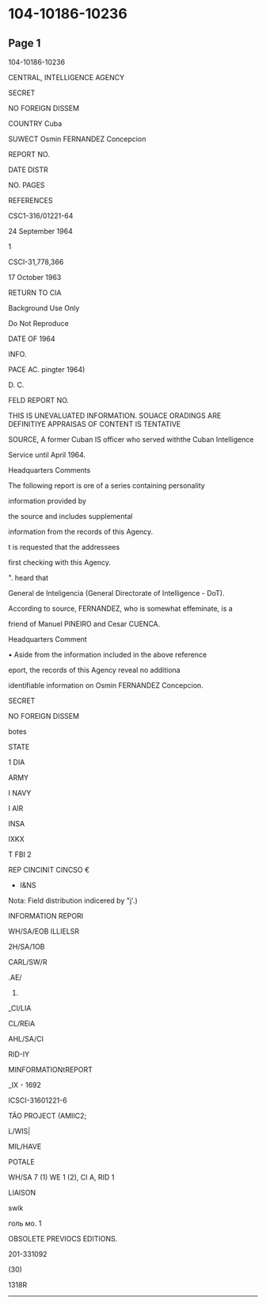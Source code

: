 # 104-10186-10236

## Page 1

104-10186-10236

CENTRAL, INTELLIGENCE AGENCY

SECRET

NO FOREIGN DISSEM

COUNTRY Cuba

SUWECT Osmin FERNANDEZ Concepcion

REPORT NO.

DATE DISTR

NO. PAGES

REFERENCES

CSC1-316/01221-64

24 September 1964

1

CSCI-31,778,366

17 October 1963

RETURN TO CIA

Background Use Only

Do Not Reproduce

DATE OF 1964

INFO.

PACE AC. pingter 1964)

D. C.

FELD REPORT NO.

THIS IS UNEVALUATED INFORMATION. SOUACE ORADINGS ARE DEFINITIYE APPRAISAS OF CONTENT IS TENTATIVE

SOURCE, A former Cuban IS officer who served withthe Cuban Intelligence

Service until April 1964.

Headquarters Comments

The following report is ore of a series containing personality

information provided by

the source and includes supplemental

information from the records of this Agency.

t is requested that the addressees

first checking with this Agency.

". heard that

General de Inteligencia (General Directorate of Intelligence - DoT).

According to source, FERNANDEZ, who is somewhat effeminate, is a

friend of Manuel PINEIRO and Cesar CUENCA.

Headquarters Comment

• Aside from the information included in the above reference

eport, the records of this Agency reveal no additiona

identifiable information on Osmin FERNANDEZ Concepcion.

SECRET

NO FOREIGN DISSEM

botes

STATE

1 DIA

ARMY

I NAVY

I AIR

INSA

IXKX

T FBI 2

REP CINCINIT CINCSO €

- I&NS

Nota: Field distribution indicered by "j'.)

INFORMATION REPORI

WH/SA/EOB ILLIELSR

2H/SA/1OB

CARL/SW/R

.AE/

1.

_CI/LIA

CL/REiA

AHL/SA/CI

RID-IY

MINFORMATIONtREPORT

_IX - 1692

ICSCI-31601221-6

TÃO PROJECT (AMIIC2;

L/WIS|

MIL/HAVE

POTALE

WH/SA 7 (1) WE 1 (2), CI A, RID 1

LIAISON

swik

голь мо. 1

OBSOLETE PREVIOCS EDITIONS.

201-331092

(30)

1318R

---

